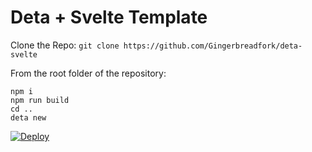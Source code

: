 # Deta + Svelte Template
Clone the Repo:
```git clone https://github.com/Gingerbreadfork/deta-svelte```

From the root folder of the repository:
```cd svelte
npm i
npm run build
cd ..
deta new
```

[![Deploy](https://button.deta.dev/1/svg)](https://go.deta.dev/deploy?repo=https://github.com/Uvacoder/deta-svelte)
